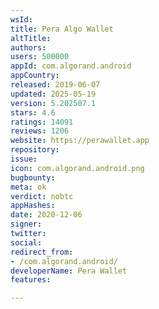 ```yaml
---
wsId: 
title: Pera Algo Wallet
altTitle: 
authors: 
users: 500000
appId: com.algorand.android
appCountry: 
released: 2019-06-07
updated: 2025-05-19
version: 5.202507.1
stars: 4.6
ratings: 14091
reviews: 1206
website: https://perawallet.app
repository: 
issue: 
icon: com.algorand.android.png
bugbounty: 
meta: ok
verdict: nobtc
appHashes: 
date: 2020-12-06
signer: 
twitter: 
social: 
redirect_from:
- /com.algorand.android/
developerName: Pera Wallet
features: 

---
```


